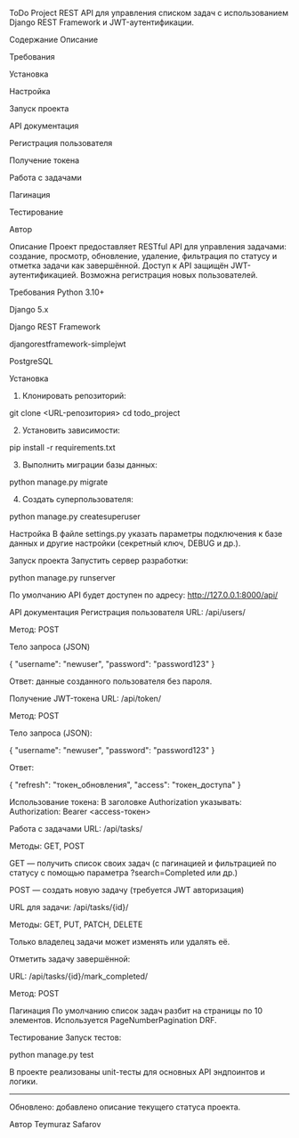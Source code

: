 ToDo Project
REST API для управления списком задач с использованием Django REST Framework и JWT-аутентификации.

Содержание
Описание

Требования

Установка

Настройка

Запуск проекта

API документация

Регистрация пользователя

Получение токена

Работа с задачами

Пагинация

Тестирование

Автор




Описание
Проект предоставляет RESTful API для управления задачами: создание, просмотр, обновление, удаление, фильтрация по статусу и отметка задачи как завершённой. Доступ к API защищён JWT-аутентификацией. Возможна регистрация новых пользователей.

Требования
Python 3.10+

Django 5.x

Django REST Framework

djangorestframework-simplejwt

PostgreSQL 


Установка
1. Клонировать репозиторий:

git clone <URL-репозитория>
cd todo_project

2. Установить зависимости:

pip install -r requirements.txt


3. Выполнить миграции базы данных:

python manage.py migrate


4. Создать суперпользователя:

python manage.py createsuperuser


Настройка
В файле settings.py указать параметры подключения к базе данных и другие настройки (секретный ключ, DEBUG и др.).

Запуск проекта
Запустить сервер разработки:

python manage.py runserver

По умолчанию API будет доступен по адресу:
http://127.0.0.1:8000/api/



API документация
Регистрация пользователя
URL: /api/users/

Метод: POST

Тело запроса (JSON)

{
  "username": "newuser",
  "password": "password123"
}

Ответ: данные созданного пользователя без пароля.


Получение JWT-токена
URL: /api/token/

Метод: POST

Тело запроса (JSON):

{
  "username": "newuser",
  "password": "password123"
}


Ответ:

{
  "refresh": "токен_обновления",
  "access": "токен_доступа"
}


Использование токена: В заголовке Authorization указывать:
Authorization: Bearer <access-токен>


Работа с задачами
URL: /api/tasks/

Методы: GET, POST

GET — получить список своих задач (с пагинацией и фильтрацией по статусу с помощью параметра ?search=Completed или др.)

POST — создать новую задачу (требуется JWT авторизация)

URL для задачи: /api/tasks/{id}/

Методы: GET, PUT, PATCH, DELETE

Только владелец задачи может изменять или удалять её.

Отметить задачу завершённой:

URL: /api/tasks/{id}/mark_completed/

Метод: POST



Пагинация
По умолчанию список задач разбит на страницы по 10 элементов. Используется PageNumberPagination DRF.


Тестирование
Запуск тестов:

python manage.py test



В проекте реализованы unit-тесты для основных API эндпоинтов и логики.


---
Обновлено: добавлено описание текущего статуса проекта.




Автор
Teymuraz Safarov